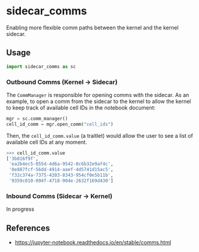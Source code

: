 # sidecar_comms

Enabling more flexible comm paths between the kernel and the kernel sidecar.

## Usage
```python
import sidecar_comms as sc
```

### Outbound Comms (Kernel -> Sidecar)
The `CommManager` is responsible for opening comms with the sidecar. 
As an example, to open a comm from the sidecar to the kernel to allow the kernel to keep track of available cell IDs in the notebook document:
```python
mgr = sc.comm_manager()
cell_id_comm = mgr.open_comm("cell_ids")
```
Then, the `cell_id_comm.value` (a traitlet) would allow the user to see a list of available cell IDs at any moment.
```python
>>> cell_id_comm.value
['3b816f9f',
 'ea2b4ec5-055d-4d6a-9542-0c6b32e9af4c',
 '0e887fcf-56dd-4914-aaef-4d5741d15ac5',
 'f32c374a-7375-4203-8343-954cf0e5b11b',
 '9359c010-094f-4718-904e-2632f169d430']
```

### Inbound Comms (Sidecar -> Kernel)
In progress


## References
- https://jupyter-notebook.readthedocs.io/en/stable/comms.html